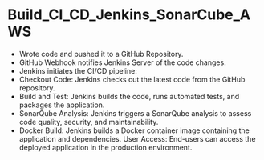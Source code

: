 # Build_CI_CD_Jenkins_SonarCube_AWS

- Wrote code and pushed it to a GitHub Repository.
- GitHub Webhook notifies Jenkins Server of the code changes.
- Jenkins initiates the CI/CD pipeline:
- Checkout Code: Jenkins checks out the latest code from the GitHub repository.
- Build and Test: Jenkins builds the code, runs automated tests, and packages the application.
- SonarQube Analysis: Jenkins triggers a SonarQube analysis to assess code quality, security, and maintainability.
- Docker Build: Jenkins builds a Docker container image containing the application and dependencies.
User Access: End-users can access the deployed application in the production environment.



